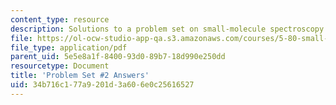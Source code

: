 ```yaml
---
content_type: resource
description: Solutions to a problem set on small-molecule spectroscopy and dynamics.
file: https://ol-ocw-studio-app-qa.s3.amazonaws.com/courses/5-80-small-molecule-spectroscopy-and-dynamics-fall-2008/34b716c177a9201d3a606e0c25616527_ps2ans_1976.pdf
file_type: application/pdf
parent_uid: 5e5e8a1f-8400-93d0-89b7-18d990e250dd
resourcetype: Document
title: 'Problem Set #2 Answers'
uid: 34b716c1-77a9-201d-3a60-6e0c25616527
---
```

